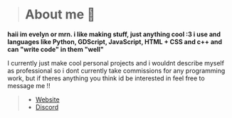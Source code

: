 > # About me 💜

**haii im evelyn or mrn. i like making stuff, just anything cool :3 i use and languages like Python, GDScript, JavaScript, HTML + CSS and c++ and can "write code" in them "well"**

I currently just make cool personal projects and i wouldnt describe myself as professional so i dont currently take commissions for any programming work, but if theres anything you think id be interested in feel free to message me !!

> - [Website](https://mrndreams.github.io)
> - [Discord](https://discord.com/users/596005713499652126)
